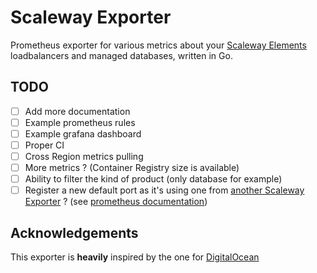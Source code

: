 # Scaleway Exporter

Prometheus exporter for various metrics about your [Scaleway Elements](https://www.scaleway.com/en/elements/) loadbalancers and managed databases, written in Go.

## TODO

- [ ] Add more documentation
- [ ] Example prometheus rules
- [ ] Example grafana dashboard
- [ ] Proper CI
- [ ] Cross Region metrics pulling
- [ ] More metrics ? (Container Registry size is available)
- [ ] Ability to filter the kind of product (only database for example)
- [ ] Register a new default port as it's using one from [another Scaleway Exporter](https://github.com/promhippie/scw_exporter) ? (see [prometheus documentation](https://github.com/prometheus/prometheus/wiki/Default-port-allocations))

## Acknowledgements

This exporter is **heavily** inspired by the one for [DigitalOcean](https://github.com/metalmatze/digitalocean_exporter)